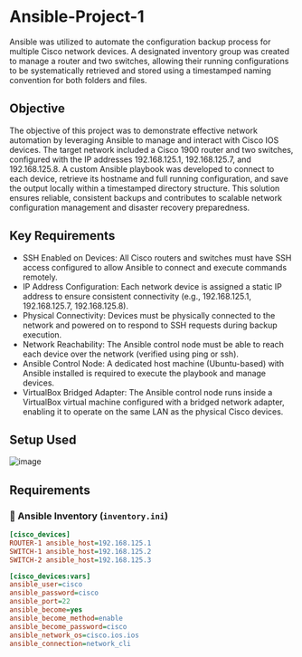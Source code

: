 # Ansible-Project-1
Ansible was utilized to automate the configuration backup process for multiple Cisco network devices. A designated inventory group was created to manage a router and two switches, allowing their running configurations to be systematically retrieved and stored using a timestamped naming convention for both folders and files.

## Objective
The objective of this project was to demonstrate effective network automation by leveraging Ansible to manage and interact with Cisco IOS devices. The target network included a Cisco 1900 router and two switches, configured with the IP addresses 192.168.125.1, 192.168.125.7, and 192.168.125.8. A custom Ansible playbook was developed to connect to each device, retrieve its hostname and full running configuration, and save the output locally within a timestamped directory structure. This solution ensures reliable, consistent backups and contributes to scalable network configuration management and disaster recovery preparedness.

## Key Requirements
- SSH Enabled on Devices: All Cisco routers and switches must have SSH access configured to allow Ansible to connect and execute commands remotely.
- IP Address Configuration: Each network device is assigned a static IP address to ensure consistent connectivity (e.g., 192.168.125.1, 192.168.125.7, 192.168.125.8).
- Physical Connectivity: Devices must be physically connected to the network and powered on to respond to SSH requests during backup execution.
- Network Reachability: The Ansible control node must be able to reach each device over the network (verified using ping or ssh).
- Ansible Control Node: A dedicated host machine (Ubuntu-based) with Ansible installed is required to execute the playbook and manage devices.
- VirtualBox Bridged Adapter: The Ansible control node runs inside a VirtualBox virtual machine configured with a bridged network adapter, enabling it to operate on the same LAN as the physical Cisco devices.

## Setup Used 
![image](https://github.com/user-attachments/assets/e1ce99a0-7690-40f4-9481-58f246aadbed)


##  Requirements





### 📁 Ansible Inventory (`inventory.ini`)

```ini
[cisco_devices]
ROUTER-1 ansible_host=192.168.125.1
SWITCH-1 ansible_host=192.168.125.2
SWITCH-2 ansible_host=192.168.125.3

[cisco_devices:vars]
ansible_user=cisco
ansible_password=cisco
ansible_port=22
ansible_become=yes
ansible_become_method=enable
ansible_become_password=cisco
ansible_network_os=cisco.ios.ios
ansible_connection=network_cli
```

